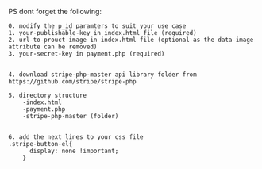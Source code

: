 PS dont forget the following:

	0. modify the p_id paramters to suit your use case
	1. your-publishable-key in index.html file (required)
	2. url-to-prouct-image in index.html file (optional as the data-image attribute can be removed)
	3. your-secret-key in payment.php (required)


	4. download stripe-php-master api library folder from https://github.com/stripe/stripe-php

	5. directory structure 
		-index.html
		-payment.php
		-stripe-php-master (folder)


	6. add the next lines to your css file
	.stripe-button-el{
          display: none !important;
        }
